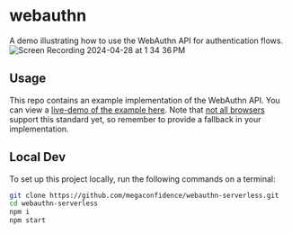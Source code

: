 # webauthn

A demo illustrating how to use the WebAuthn API for authentication flows.
![Screen Recording 2024-04-28 at 1 34 36 PM](https://github.com/megaconfidence/webauthn-serverles/assets/17744578/1fdf03f6-05e5-4563-823e-9cd06ecb62a5)

## Usage

This repo contains an example implementation of the WebAuthn API. You can view a
[live-demo of the example here](https://webauthn.cokoghenun15.workers.dev/). Note
that [not all browsers](https://caniuse.com/webauthn) support this standard yet,
so remember to provide a fallback in your implementation.

## Local Dev

To set up this project locally, run the following commands on a terminal:

```sh
git clone https://github.com/megaconfidence/webauthn-serverless.git
cd webauthn-serverless
npm i
npm start
```
